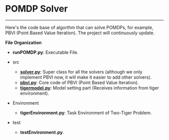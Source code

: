 # POMDP Solver

***

Here's the code base of algorthm that can solve POMDPs, for example, PBVI (Point Based Value Iteration). The project will continuously update.

**File Organization**

* **runPOMDP.py**: Executable File.

* src
  * [**solver.py**](https://github.com/Tinky2013/POMDP-Solver/blob/master/src/solver.py): Super class for all the solvers (although we only implement PBVI now, it will make it easier to add other solvers).
  * [**pbvi.py**](https://github.com/Tinky2013/POMDP-Solver/blob/master/src/pbvi.py): Core code of PBVI (Point Based Value Iteration).
  * [**tigermodel.py**](https://github.com/Tinky2013/POMDP-Solver/blob/master/src/tigermodel.py): Model setting part (Receives information from tiger environment).

* Environment
  * **tigerEnvironment.py**: Task Environment of Two-Tiger Problem.
  
* test
  * **testEnvironment.py**.
  
  
